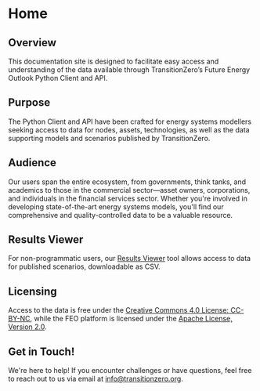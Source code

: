 # Home

## Overview

This documentation site is designed to facilitate easy access and understanding of the data available through TransitionZero’s Future Energy Outlook Python Client and API.

## Purpose

The Python Client and API have been crafted for energy systems modellers seeking access to data for nodes, assets, technologies, as well as the data supporting models and scenarios published by TransitionZero.

## Audience

Our users span the entire ecosystem, from governments, think tanks, and academics to those in the commercial sector—asset owners, corporations, and individuals in the financial services sector. Whether you're involved in developing state-of-the-art energy systems models, you'll find our comprehensive and quality-controlled data to be a valuable resource.

## Results Viewer

For non-programmatic users, our [Results Viewer](https://feo.transitionzero.org/) tool allows access to data for published scenarios, downloadable as CSV.

## Licensing

Access to the data is free under the [Creative Commons 4.0 License: CC-BY-NC](https://creativecommons.org/licenses/by-nc/4.0/deed.en), while the FEO platform is licensed under the [Apache License, Version 2.0](https://github.com/transition-zero/feo-client-examples/blob/main/LICENSE).

## Get in Touch!

We're here to help! If you encounter challenges or have questions, feel free to reach out to us via email at [info@transitionzero.org](mailto:info@transitionzero.org).
